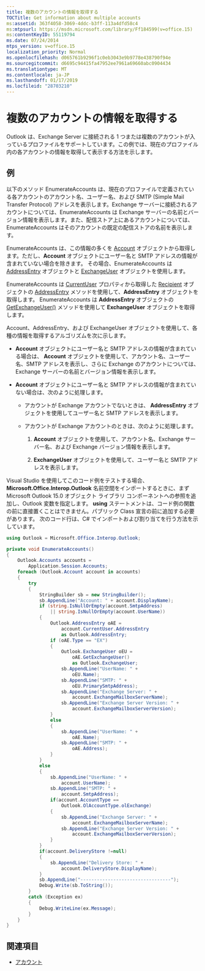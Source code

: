 ```yaml
---
title: 複数のアカウントの情報を取得する
TOCTitle: Get information about multiple accounts
ms:assetid: 363f4058-3069-4ddc-b3ff-113a4dfd58c4
ms:mtpsurl: https://msdn.microsoft.com/library/Ff184599(v=office.15)
ms:contentKeyID: 55119794
ms.date: 07/24/2014
mtps_version: v=office.15
localization_priority: Normal
ms.openlocfilehash: d065761b9296f1c0eb3043e9b9778e438790f94e
ms.sourcegitcommit: d6695c94415fa47952ee7961a69660abc0904434
ms.translationtype: MT
ms.contentlocale: ja-JP
ms.lasthandoff: 01/17/2019
ms.locfileid: "28703210"
---
```

# <a name="get-information-about-multiple-accounts"></a>複数のアカウントの情報を取得する

Outlook は、Exchange Server に接続される 1 つまたは複数のアカウントが入っているプロファイルをサポートしています。この例では、現在のプロファイル内の各アカウントの情報を取得して表示する方法を示します。

## <a name="example"></a>例

以下のメソッド EnumerateAccounts は、現在のプロファイルで定義されている各アカウントのアカウント名、ユーザー名、および SMTP (Simple Mail Transfer Protocol) アドレスを表示します。Exchange サーバーに接続されるアカウントについては、EnumerateAccounts は Exchange サーバーの名前とバージョン情報を表示します。また、配信ストア上にあるアカウントについては、EnumerateAccounts はそのアカウントの既定の配信ストアの名前を表示します。

EnumerateAccounts は、この情報の多くを [Account](https://msdn.microsoft.com/library/bb645103\(v=office.15\)) オブジェクトから取得します。ただし、**Account** オブジェクトにユーザー名と SMTP アドレスの情報が含まれていない場合を除きます。 その場合、EnumerateAccounts は [AddressEntry](https://msdn.microsoft.com/library/bb609728\(v=office.15\)) オブジェクトと [ExchangeUser](https://msdn.microsoft.com/library/bb609574\(v=office.15\)) オブジェクトを使用します。 

EnumerateAccounts は [CurrentUser](https://msdn.microsoft.com/library/ff184864\(v=office.15\)) プロパティから取得した [Recipient](https://msdn.microsoft.com/library/bb624370\(v=office.15\)) オブジェクトの [AddressEntry](https://msdn.microsoft.com/library/bb644359\(v=office.15\)) メソッドを使用して、**AddressEntry** オブジェクトを取得します。 EnumerateAccounts は **AddressEntry** オブジェクトの [GetExchangeUser()](https://msdn.microsoft.com/library/bb611808\(v=office.15\)) メソッドを使用して **ExchangeUser** オブジェクトを取得します。 

Account、AddressEntry、および ExchangeUser オブジェクトを使用して、各種の情報を取得するアルゴリズムを次に示します。

- **Account** オブジェクトにユーザー名と SMTP アドレスの情報が含まれている場合は、 **Account** オブジェクトを使用して、アカウント名、ユーザー名、SMTP アドレスを表示し、さらに Exchange のアカウントについては、Exchange サーバーの名前とバージョン情報を表示します。

- **Account** オブジェクトにユーザー名と SMTP アドレスの情報が含まれていない場合は、次のように処理します。
    
  - アカウントが Exchange アカウントでないときは、 **AddressEntry** オブジェクトを使用してユーザー名と SMTP アドレスを表示します。
    
  - アカウントが Exchange アカウントのときは、次のように処理します。
        
    1.  **Account** オブジェクトを使用して、アカウント名、Exchange サーバー名、および Exchange バージョン情報を表示します。
        
    2.  **ExchangeUser** オブジェクトを使用して、ユーザー名と SMTP アドレスを表示します。

Visual Studio を使用してこのコード例をテストする場合、**Microsoft.Office.Interop.Outlook** 名前空間をインポートするときに、まず Microsoft Outlook 15.0 オブジェクト ライブラリ コンポーネントへの参照を追加し、Outlook 変数を指定します。 **using** ステートメントは、コード例の関数の前に直接置くことはできません。パブリック Class 宣言の前に追加する必要があります。 次のコード行は、C\# でインポートおよび割り当てを行う方法を示しています。

```csharp
using Outlook = Microsoft.Office.Interop.Outlook;
```

```csharp
private void EnumerateAccounts()
{
    Outlook.Accounts accounts =
        Application.Session.Accounts;
    foreach (Outlook.Account account in accounts)
    {
        try
        {
            StringBuilder sb = new StringBuilder();
            sb.AppendLine("Account: " + account.DisplayName);
            if (string.IsNullOrEmpty(account.SmtpAddress)
                || string.IsNullOrEmpty(account.UserName))
            {
                Outlook.AddressEntry oAE =
                    account.CurrentUser.AddressEntry
                    as Outlook.AddressEntry;
                if (oAE.Type == "EX")
                {
                    Outlook.ExchangeUser oEU =
                        oAE.GetExchangeUser()
                        as Outlook.ExchangeUser;
                    sb.AppendLine("UserName: " +
                        oEU.Name);
                    sb.AppendLine("SMTP: " +
                        oEU.PrimarySmtpAddress);
                    sb.AppendLine("Exchange Server: " +
                        account.ExchangeMailboxServerName);
                    sb.AppendLine("Exchange Server Version: " +
                        account.ExchangeMailboxServerVersion); 
                }
                else
                {
                    sb.AppendLine("UserName: " +
                        oAE.Name);
                    sb.AppendLine("SMTP: " +
                        oAE.Address);
                }
            }
            else
            {
                sb.AppendLine("UserName: " +
                    account.UserName);
                sb.AppendLine("SMTP: " +
                    account.SmtpAddress);
                if(account.AccountType == 
                    Outlook.OlAccountType.olExchange)
                {
                    sb.AppendLine("Exchange Server: " +
                        account.ExchangeMailboxServerName);
                    sb.AppendLine("Exchange Server Version: " +
                        account.ExchangeMailboxServerVersion); 
                }
            }
            if(account.DeliveryStore !=null)
            {
                sb.AppendLine("Delivery Store: " +
                    account.DeliveryStore.DisplayName);
            }
            sb.AppendLine("---------------------------------");
            Debug.Write(sb.ToString());
        }
        catch (Exception ex)
        {
            Debug.WriteLine(ex.Message);
        }
    }
}
```

## <a name="see-also"></a>関連項目

- [アカウント](accounts.md)

